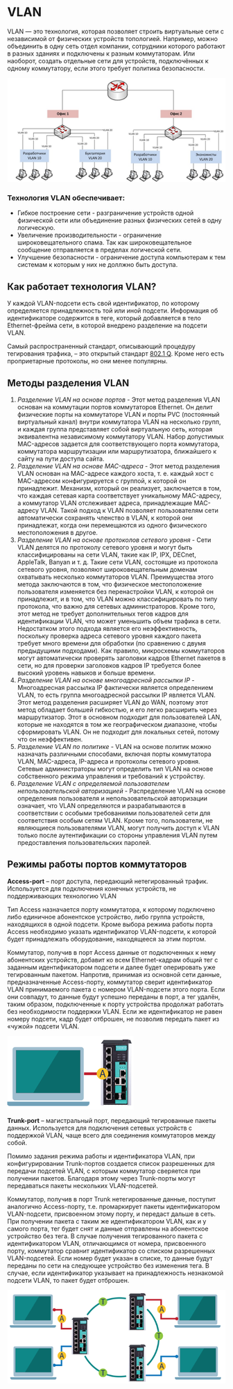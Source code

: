 VLAN
========================

VLAN — это технология, которая позволяет строить виртуальные сети с независимой от физических устройств топологией. Например, можно объединить в одну сеть отдел компании, сотрудники которого работают в разных зданиях и подключены к разным коммутаторам. Или наоборот, создать отдельные сети для устройств, подключённых к одному коммутатору, если этого требует политика безопасности.

![vlan princple](../../../media/qownnotes-media-NeEcMk.png)

### Технология VLAN обеспечивает:
- Гибкое построение сети - разграничение устройств одной физической сети или объединение разных физических сетей в одну логическую.
- Увеличение производительности - ограничение широковещательного спама. Так как широковещательное сообщение отправляется в пределах логической сети.
- Улучшение безопасности - ограничение доступа компьютерам к тем системам к которым у них не доллжно быть доступа.


## Как работает технология VLAN?
У каждой VLAN-подсети есть свой идентификатор, по которому определяется принадлежность той или иной подсети. Информация об идентификаторе содержится в теге, который добавляется в тело Ethernet-фрейма сети, в которой внедрено разделение на подсети VLAN.

Самый распространенный стандарт, описывающий процедуру тегирования трафика, – это открытый стандарт [802.1 Q](Ethernet%2F%D0%92%D0%B8%D0%B4%D1%8B%20Frame%2FIEEE%20802.1Q.md). Кроме него есть проприетарные протоколы, но они менее популярны.

## Методы разделения VLAN
1. *Разделение VLAN на основе портов* - Этот метод разделения VLAN основан на коммутации портов коммутаторов Ethernet. Он делит физические порты на коммутаторе VLAN и порты PVC (постоянный виртуальный канал) внутри коммутатора VLAN на несколько групп, и каждая группа представляет собой виртуальную сеть, которая эквивалентна независимому коммутатору VLAN. Набор допустимых MAC-адресов задается для соответствующего порта коммутатора, коммутатора маршрутизации или маршрутизатора, ближайшего к сайту на пути доступа сайта.
2. *Разделение VLAN на основе MAC-адреса* - Этот метод разделения VLAN основан на MAC-адресе каждого хоста, т. е. каждый хост с MAC-адресом конфигурируется с группой, к которой он принадлежит. Механизм, который он реализует, заключается в том, что каждая сетевая карта соответствует уникальному MAC-адресу, а коммутатор VLAN отслеживает адреса, принадлежащие MAC-адресу VLAN. Такой подход к VLAN позволяет пользователям сети автоматически сохранять членство в VLAN, к которой они принадлежат, когда они перемещаются из одного физического местоположения в другое.
3. *Разделение VLAN на основе протоколов сетевого уровня* - Сети VLAN делятся по протоколу сетевого уровня и могут быть классифицированы на сети VLAN, такие как IP, IPX, DECnet, AppleTalk, Banyan и т. д. Такие сети VLAN, состоящие из протокола сетевого уровня, позволяют широковещательным доменам охватывать несколько коммутаторов VLAN. Преимущества этого метода заключаются в том, что физическое местоположение пользователя изменяется без перенастройки VLAN, к которой он принадлежит, и в том, что VLAN можно классифицировать по типу протокола, что важно для сетевых администраторов. Кроме того, этот метод не требует дополнительных тегов кадров для идентификации VLAN, что может уменьшить объем трафика в сети. Недостатком этого подхода является его неэффективность, поскольку проверка адреса сетевого уровня каждого пакета требует много времени для обработки (по сравнению с двумя предыдущими подходами). Как правило, микросхемы коммутаторов могут автоматически проверять заголовки кадров Ethernet пакетов в сети, но для проверки заголовков кадров IP требуется более высокий уровень навыков и больше времени.
4. *Разделение VLAN на основе многоадресной рассылки IP* - Многоадресная рассылка IP фактически является определением VLAN, то есть группа многоадресной рассылки IP является VLAN. Этот метод разделения расширяет VLAN до WAN, поэтому этот метод обладает большей гибкостью, и его легко расширить через маршрутизатор. Этот в основном подходит для пользователей LAN, которые не находятся в том же географическом диапазоне, чтобы сформировать VLAN. Он не подходит для локальных сетей, потому что он неэффективен.
5. *Разделение VLAN по политике* - VLAN на основе политик можно назначать различными способами, включая порты коммутатора VLAN, MAC-адреса, IP-адреса и протоколы сетевого уровня. Сетевые администраторы могут определить тип VLAN на основе собственного режима управления и требований к устройству.
6. *Разделение VLAN с определяемой пользователем непользовательской авторизацией* - Распределение VLAN на основе определения пользователя и непользовательской авторизации означает, что VLAN определяются и разрабатываются в соответствии с особыми требованиями пользователей сети для соответствия особым сетям VLAN. Кроме того, пользователи, не являющиеся пользователями VLAN, могут получить доступ к VLAN только после аутентификации со стороны управления VLAN путем предоставления пользовательских паролей.

## Режимы работы портов коммутаторов
**Access-port** – порт доступа, передающий нетегированный трафик. Используется для подключения конечных устройств, не поддерживающих технологию VLAN

Тип Access назначается порту коммутатора, к которому подключено либо единичное абонентское устройство, либо группа устройств, находящихся в одной подсети. Кроме выбора режима работы порта Access необходимо указать идентификатор VLAN-подсети, к которой будет принадлежать оборудование, находящееся за этим портом.

Коммутатор, получив в порт Access данные от подключенных к нему абонентских устройств, добавит ко всем Ethernet-кадрам общий тег с заданным идентификатором подсети и далее будет оперировать уже тегированным пакетом. Напротив, принимая из основной сети данные, предназначенные Access-порту, коммутатор сверит идентификатор VLAN принимаемого пакета с номером VLAN-подсети этого порта. Если они совпадут, то данные будут успешно переданы в порт, а тег удалён, таким образом, подключенные к порту устройства продолжат работать без необходимости поддержки VLAN. Если же идентификатор не равен номеру подсети, кадр будет отброшен, не позволив передать пакет из «чужой» подсети VLAN.

![access port commutator](../../../media/qownnotes-media-RIxEIH.png)

**Trunk-port** – магистральный порт, передающий тегированные пакеты данных. Используется для подключения сетевых устройств с поддержкой VLAN, чаще всего для соединения коммутаторов между собой.

Помимо задания режима работы и идентификатора VLAN, при конфигурировании Trunk-портов создается список разрешенных для передачи подсетей VLAN, с которым коммутатор сверяется при получении пакетов. Благодаря этому через Trunk-порты могут передаваться пакеты нескольких VLAN-подсетей.

Коммутатор, получив в порт Trunk нетегированные данные, поступит аналогично Access-порту, т.е. промаркирует пакеты идентификатором VLAN-подсети, присвоенном этому порту, и передаст дальше в сеть. При получении пакета с таким же идентификатором VLAN, как и у самого порта, тег будет снят и данные отправлены на абонентское устройство без тега. В случае получения тегированного пакета с идентификатором VLAN, отличающимся от номера, присвоенного порту, коммутатор сравнит идентификатор со списком разрешенных VLAN-подсетей. Если номер будет указан в списке, то данные будут переданы по сети на следующее устройство без изменения тега. В случае, если идентификатор указывает на принадлежность незнакомой подсети VLAN, то пакет будет отброшен.

![trunk port commutator](../../../media/qownnotes-media-EsreVY.png)

